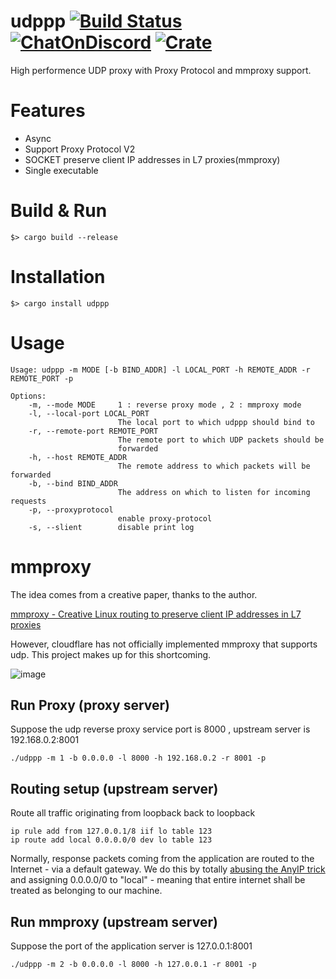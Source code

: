 # udppp [![Build Status](https://img.shields.io/github/workflow/status/b23r0/udppp/Rust)](https://github.com/b23r0/udppp/actions/workflows/rust.yml) [![ChatOnDiscord](https://img.shields.io/badge/chat-on%20discord-blue)](https://discord.gg/ZKtYMvDFN4) [![Crate](https://img.shields.io/crates/v/udppp)](https://crates.io/crates/udppp)
High performence UDP proxy with Proxy Protocol and mmproxy support.

# Features

* Async
* Support Proxy Protocol V2
* SOCKET preserve client IP addresses in L7 proxies(mmproxy)
* Single executable

# Build & Run

`$> cargo build --release`

# Installation

`$> cargo install udppp`

# Usage

```
Usage: udppp -m MODE [-b BIND_ADDR] -l LOCAL_PORT -h REMOTE_ADDR -r REMOTE_PORT -p

Options:
    -m, --mode MODE     1 : reverse proxy mode , 2 : mmproxy mode
    -l, --local-port LOCAL_PORT
                        The local port to which udppp should bind to
    -r, --remote-port REMOTE_PORT
                        The remote port to which UDP packets should be
                        forwarded
    -h, --host REMOTE_ADDR
                        The remote address to which packets will be forwarded
    -b, --bind BIND_ADDR
                        The address on which to listen for incoming requests
    -p, --proxyprotocol
                        enable proxy-protocol
    -s, --slient        disable print log

```

# mmproxy

The idea comes from a creative paper, thanks to the author. 

[mmproxy - Creative Linux routing to preserve client IP addresses in L7 proxies](https://blog.cloudflare.com/mmproxy-creative-way-of-preserving-client-ips-in-spectrum/)

However, cloudflare has not officially implemented mmproxy that supports udp. This project makes up for this shortcoming.

![image]( https://github.com/b23r0/udppp/blob/main/example/mmproxy.jpg)

## Run Proxy (proxy server)

Suppose the udp reverse proxy service port is 8000 , upstream server is 192.168.0.2:8001

```
./udppp -m 1 -b 0.0.0.0 -l 8000 -h 192.168.0.2 -r 8001 -p
```

## Routing setup (upstream server) 

Route all traffic originating from loopback back to loopback

```
ip rule add from 127.0.0.1/8 iif lo table 123
ip route add local 0.0.0.0/0 dev lo table 123
```

Normally, response packets coming from the application are routed to the Internet - via a default gateway. We do this by totally [abusing the AnyIP trick](https://blog.cloudflare.com/how-we-built-spectrum/) and assigning 0.0.0.0/0 to "local" - meaning that entire internet shall be treated as belonging to our machine. 

## Run mmproxy (upstream server)

Suppose the port of the application server is 127.0.0.1:8001

```
./udppp -m 2 -b 0.0.0.0 -l 8000 -h 127.0.0.1 -r 8001 -p
```

